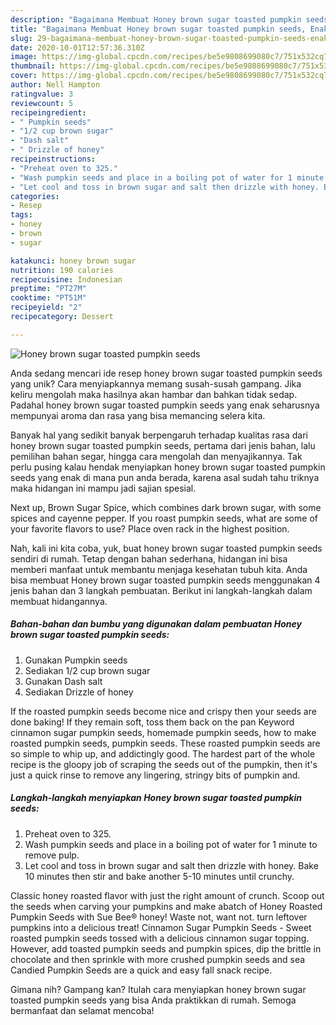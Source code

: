 ```yaml
---
description: "Bagaimana Membuat Honey brown sugar toasted pumpkin seeds, Enak Banget"
title: "Bagaimana Membuat Honey brown sugar toasted pumpkin seeds, Enak Banget"
slug: 29-bagaimana-membuat-honey-brown-sugar-toasted-pumpkin-seeds-enak-banget
date: 2020-10-01T12:57:36.310Z
image: https://img-global.cpcdn.com/recipes/be5e9808699080c7/751x532cq70/honey-brown-sugar-toasted-pumpkin-seeds-recipe-main-photo.jpg
thumbnail: https://img-global.cpcdn.com/recipes/be5e9808699080c7/751x532cq70/honey-brown-sugar-toasted-pumpkin-seeds-recipe-main-photo.jpg
cover: https://img-global.cpcdn.com/recipes/be5e9808699080c7/751x532cq70/honey-brown-sugar-toasted-pumpkin-seeds-recipe-main-photo.jpg
author: Nell Hampton
ratingvalue: 3
reviewcount: 5
recipeingredient:
- " Pumpkin seeds"
- "1/2 cup brown sugar"
- "Dash salt"
- " Drizzle of honey"
recipeinstructions:
- "Preheat oven to 325."
- "Wash pumpkin seeds and place in a boiling pot of water for 1 minute to remove pulp."
- "Let cool and toss in brown sugar and salt then drizzle with honey. Bake 10 minutes then stir and bake another 5-10 minutes until crunchy."
categories:
- Resep
tags:
- honey
- brown
- sugar

katakunci: honey brown sugar 
nutrition: 190 calories
recipecuisine: Indonesian
preptime: "PT27M"
cooktime: "PT51M"
recipeyield: "2"
recipecategory: Dessert

---
```



![Honey brown sugar toasted pumpkin seeds](https://img-global.cpcdn.com/recipes/be5e9808699080c7/751x532cq70/honey-brown-sugar-toasted-pumpkin-seeds-recipe-main-photo.jpg)

Anda sedang mencari ide resep honey brown sugar toasted pumpkin seeds yang unik? Cara menyiapkannya memang susah-susah gampang. Jika keliru mengolah maka hasilnya akan hambar dan bahkan tidak sedap. Padahal honey brown sugar toasted pumpkin seeds yang enak seharusnya mempunyai aroma dan rasa yang bisa memancing selera kita.

Banyak hal yang sedikit banyak berpengaruh terhadap kualitas rasa dari honey brown sugar toasted pumpkin seeds, pertama dari jenis bahan, lalu pemilihan bahan segar, hingga cara mengolah dan menyajikannya. Tak perlu pusing kalau hendak menyiapkan honey brown sugar toasted pumpkin seeds yang enak di mana pun anda berada, karena asal sudah tahu triknya maka hidangan ini mampu jadi sajian spesial.

Next up, Brown Sugar Spice, which combines dark brown sugar, with some spices and cayenne pepper. If you roast pumpkin seeds, what are some of your favorite flavors to use? Place oven rack in the highest position.


Nah, kali ini kita coba, yuk, buat honey brown sugar toasted pumpkin seeds sendiri di rumah. Tetap dengan bahan sederhana, hidangan ini bisa memberi manfaat untuk membantu menjaga kesehatan tubuh kita. Anda bisa membuat Honey brown sugar toasted pumpkin seeds menggunakan 4 jenis bahan dan 3 langkah pembuatan. Berikut ini langkah-langkah dalam membuat hidangannya.

<!--inarticleads1-->

##### Bahan-bahan dan bumbu yang digunakan dalam pembuatan Honey brown sugar toasted pumpkin seeds:

1. Gunakan  Pumpkin seeds
1. Sediakan 1/2 cup brown sugar
1. Gunakan Dash salt
1. Sediakan  Drizzle of honey


If the roasted pumpkin seeds become nice and crispy then your seeds are done baking! If they remain soft, toss them back on the pan Keyword cinnamon sugar pumpkin seeds, homemade pumpkin seeds, how to make roasted pumpkin seeds, pumpkin seeds. These roasted pumpkin seeds are so simple to whip up, and addictingly good. The hardest part of the whole recipe is the gloopy job of scraping the seeds out of the pumpkin, then it&#39;s just a quick rinse to remove any lingering, stringy bits of pumpkin and. 

<!--inarticleads2-->

##### Langkah-langkah menyiapkan Honey brown sugar toasted pumpkin seeds:

1. Preheat oven to 325.
1. Wash pumpkin seeds and place in a boiling pot of water for 1 minute to remove pulp.
1. Let cool and toss in brown sugar and salt then drizzle with honey. Bake 10 minutes then stir and bake another 5-10 minutes until crunchy.


Classic honey roasted flavor with just the right amount of crunch. Scoop out the seeds when carving your pumpkins and make abatch of Honey Roasted Pumpkin Seeds with Sue Bee® honey! Waste not, want not. turn leftover pumpkins into a delicious treat! Cinnamon Sugar Pumpkin Seeds - Sweet roasted pumpkin seeds tossed with a delicious cinnamon sugar topping. However, add toasted pumpkin seeds and pumpkin spices, dip the brittle in chocolate and then sprinkle with more crushed pumpkin seeds and sea Candied Pumpkin Seeds are a quick and easy fall snack recipe. 

Gimana nih? Gampang kan? Itulah cara menyiapkan honey brown sugar toasted pumpkin seeds yang bisa Anda praktikkan di rumah. Semoga bermanfaat dan selamat mencoba!
